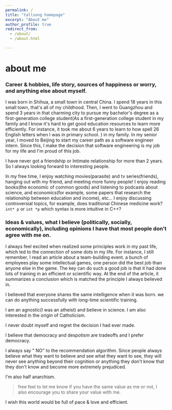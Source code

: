 ```yaml
---
permalink: /
title: "tallsong homepage"
excerpt: "About me"
author_profile: true
redirect_from: 
  - /about/
  - /about.html

---
```




# about me








###   Career & hobbies, life story, sources of happiness or worry, and anything else about myself. 

I was born in Shihua, a small town in central China. I spend 18 years in this small town, that's all of my childhood. Then, I went to Guangzhou and spend 3 years in that charming city to pursue my bachelor's degree as a first-generation college student(As a first-generation college student in my family and I know it's hard to get good education resources to learn more efficiently. For instance, it took me about 6 years to learn to how spell 26 English letters when I was in primary school. )  in my family. In my senior year, I moved to Beijing to start my career path as a software engineer intern. Since this, I make the decision that software engineering is my job for my life and I'm proud of this job.

I have never got a friendship or Intimate relationship for more than 2 years. So I always looking forward to interesting people.

In my free time, I enjoy watching movies(parasite) and tv series(friends), hanging out with my friend, and meeting more funny people! I enjoy reading books(the economic of common goods) and listening to podcasts about science, and economics(for example, some papers that research the relationship between education and income), etc... I enjoy discussing controversial topics, for example, does traditional Chinese medicine work?  `int* p` or `int *p` which syntax is more intuitive in C++?

### Ideas & values, what I believe (politically, socially, economically), including opinions I have that most people don't agree with me on.

I always feel excited when realized some principles work in my past life, which led to the connection of some dots in my life. For instance, I still remember, I read an article about a team-building event. a bunch of employees play some intellectual games, one person did the best job than anyone else in the game. The key can do such a good job is that it had done lots of training in an efficient or scientific way.  At the end of the article, it summarizes a conclusion which is matched the principle I always believed in.

I believed that everyone shares the same intelligence when it was born. we can do anything successfully with long-time scientific training. 

I am an agnostic(I was an atheist) and believe in science.  I am also interested in the origin of Catholicism. 

I never doubt myself and regret the decision I had ever made. 

I believe that democracy and despotism are tradeoffs and I prefer democracy. 

I always say " NO" to the recommendation algorithm. Since people always believe what they want to believe and see what they want to see, they will never see anything beyond their cognition or anything they don't know that they don't know and become more extremely prejudiced.



I'm also half anarchism.

> free feel to let me know if you have the same value as me or not, I also encourage you to share your value with me.

I wish this world would be full of pace & love and efficient. 
